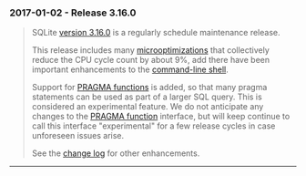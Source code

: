 ### 2017\-01\-02 \- Release 3\.16\.0


> SQLite [version 3\.16\.0](releaselog/3_16_0.html) is a regularly schedule maintenance release.
> 
> This release includes many [microoptimizations](cpu.html#microopt) that collectively reduce
> the CPU cycle count by about 9%,
> add there have been important enhancements to the [command\-line shell](cli.html).
> 
> 
> Support for [PRAGMA functions](pragma.html#pragfunc) is added,
> so that many pragma statements can be used as part of a larger SQL query.
> This is considered an experimental feature.
> We do not anticipate any changes to the [PRAGMA function](pragma.html#pragfunc) interface, but
> will keep continue to call this interface "experimental" for a few release
> cycles in case unforeseen issues arise.
> 
> 
> See the [change log](releaselog/3_16_0.html) for other enhancements.



---

